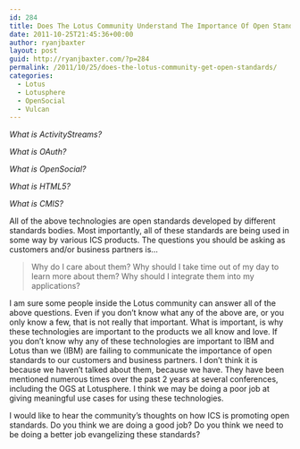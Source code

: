 ```yaml
---
id: 284
title: Does The Lotus Community Understand The Importance Of Open Standards?
date: 2011-10-25T21:45:36+00:00
author: ryanjbaxter
layout: post
guid: http://ryanjbaxter.com/?p=284
permalink: /2011/10/25/does-the-lotus-community-get-open-standards/
categories:
  - Lotus
  - Lotusphere
  - OpenSocial
  - Vulcan
---
```

_What is ActivityStreams?_

_What is OAuth?_

_What is OpenSocial?_

_What is HTML5?_

_What is CMIS?_

All of the above technologies are open standards developed by different standards bodies. Most importantly, all of these standards are being used in some way by various ICS products. The questions you should be asking as customers and/or business partners is&#8230;

> Why do I care about them? Why should I take time out of my day to learn more about them? Why should I integrate them into my applications?

I am sure some people inside the Lotus community can answer all of the above questions. Even if you don&#8217;t know what any of the above are, or you only know a few, that is not really that important. What is important, is why these technologies are important to the products we all know and love. If you don&#8217;t know why any of these technologies are important to IBM and Lotus than we (IBM) are failing to communicate the importance of open standards to our customers and business partners. I don&#8217;t think it is because we haven&#8217;t talked about them, because we have. They have been mentioned numerous times over the past 2 years at several conferences, including the OGS at Lotusphere. I think we may be doing a poor job at giving meaningful use cases for using these technologies.

I would like to hear the community&#8217;s thoughts on how ICS is promoting open standards. Do you think we are doing a good job? Do you think we need to be doing a better job evangelizing these standards?